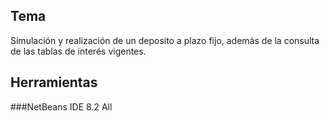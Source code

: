 ## Tema

Simulación y realización de un deposito a plazo fijo, además de la consulta de las tablas de interés vigentes.


## Herramientas
###NetBeans IDE 8.2 All




